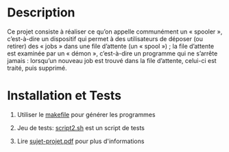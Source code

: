 Description
===========
Ce projet consiste à réaliser ce qu’on appelle communément un « spooler », c’est-à-dire un dispositif qui permet à des utilisateurs de déposer (ou retirer) des « jobs » dans une file d’attente (un « spool ») ; la file d’attente est examinée par un « démon », c’est-à-dire un programme qui ne s’arrête jamais : lorsqu’un nouveau job est trouvé dans la file d’attente, celui-ci est traité, puis supprimé.

Installation et Tests
=====================
1. Utiliser le [makefile](https://github.com/benjamin-BEFOLE/Projet-Spooler/blob/master/makefile) pour générer les programmes

2. Jeu de tests: [script2.sh](https://github.com/benjamin-BEFOLE/Projet-Spooler/blob/master/script2.sh) est un script de tests

3. Lire [sujet-projet.pdf](https://github.com/benjamin-BEFOLE/Projet-Spooler/blob/master/sujet-projet.pdf) pour plus d'informations